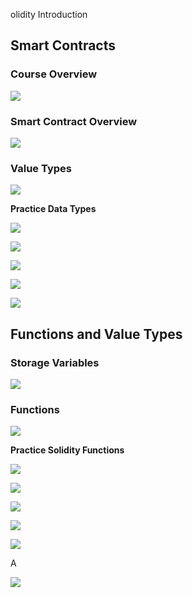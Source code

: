 olidity Introduction

## Smart Contracts

### Course Overview

![](screenshots/Screenshot_2024-05-21_21-25-30.png)

### Smart Contract Overview

![](screenshots/Screenshot_2024-05-21_21-27-56.png)

### Value Types

![](screenshots/Screenshot_2024-05-21_21-29-25.png)

**Practice Data Types**

![](screenshots/Screenshot_2024-05-21_22-08-34.png)

![](screenshots/Screenshot_2024-05-21_22-13-16.png)

![](screenshots/Screenshot_2024-05-21_22-15-12.png)

![](screenshots/Screenshot_2024-05-21_22-19-26.png)

![](screenshots/Screenshot_2024-05-21_22-20-53.png)

## Functions and Value Types

### Storage Variables

![](screenshots/Screenshot_2024-05-21_22-22-03.png)

### Functions

![](screenshots/Screenshot_2024-05-21_22-23-15.png)

**Practice Solidity Functions**

![](screenshots/Screenshot_2024-05-21_22-37-19.png)

![](screenshots/Screenshot_2024-05-21_22-42-40.png)

![](screenshots/Screenshot_2024-05-21_22-46-49.png)

![](screenshots/Screenshot_2024-05-21_22-56-21.png)

![](screenshots/Screenshot_2024-05-21_23-01-34.png)


A

![](screenshots/Screenshot_2024-05-21_23-08-48.png)
